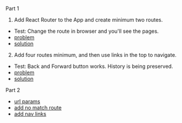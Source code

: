 Part 1

1. Add React Router to the App and create minimum two routes.
- Test: Change the route in browser and you'll see the pages. 
- [problem](https://codesandbox.io/s/react-router-install-question-x8gbd?file=/src/App.jsx)
- [solution](https://codesandbox.io/s/react-router-install-solved-hq3du)
2. Add four routes minimum, and then use links in the top to navigate.
- Test: Back and Forward button works. History is being preserved.
- [problem](https://codesandbox.io/s/react-router-link-question-pmwyc)
- [solution](https://codesandbox.io/s/react-router-link-solution-yopcb)

Part 2

- [url params](https://codesandbox.io/s/react-router-url-params-question-forked-fc3iin?file=/src/App.jsx)
- [add no match route](https://codesandbox.io/s/react-router-404-solution-rlmcj)
- [add nav links](https://codesandbox.io/s/react-router-nav-link-solution-4l6c5)
